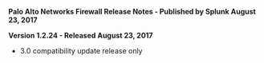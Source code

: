 **Palo Alto Networks Firewall Release Notes - Published by Splunk August 23, 2017**

**Version 1.2.24 - Released August 23, 2017**

- 3.0 compatibility update release only
